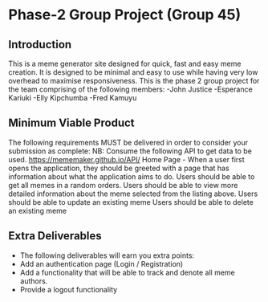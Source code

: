 # Phase-2 Group Project (Group 45)


## Introduction
This is a meme generator site designed for quick, fast and easy meme creation. It is designed to be minimal and easy to use while having very low overhead to maximise responsiveness.
This is the phase 2 group project for the team comprising of the following members:
-John Justice
-Esperance Kariuki
-Elly Kipchumba
-Fred Kamuyu
## Minimum Viable Product
The following requirements MUST be delivered in order to consider your submission as complete:
NB: Consume the following API to get data to be used. https://mememaker.github.io/API/
Home Page - When a user first opens the application, they should be greeted with a page that has information about what the application aims to do.
Users should be able to get all memes in a random orders.
Users should be able to view more detailed information about the meme selected from the listing above.
Users should be able to update an existing meme
Users should be able to delete an existing meme
## Extra Deliverables
- The following deliverables will earn you extra points:
- Add an authentication page (Login / Registration)
- Add a functionality that will be able to track and denote all meme authors.
- Provide a logout functionality